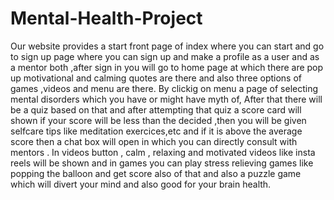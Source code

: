# Mental-Health-Project

Our website provides a start front page of index where you can start and go to sign up page where you can sign up and make a profile as a user and as a mentor both ,after sign in you will go to home page at which there are pop up motivational and calming quotes are there and also three options of games ,videos and menu are there. By clickig on menu a page of selecting mental disorders which you have or might have myth of, After that there will be a quiz based on that and after attempting that quiz a score card will shown if your score will be less than the decided ,then you will be given selfcare tips like meditation exercices,etc and if it is above the average score then a chat box will open in which you can directly consult with mentors . In videos button , calm , relaxing and motivated videos like insta reels will be shown and in games you can play stress relieving games like popping the balloon and get score also of that and also a puzzle game which will divert your mind and also good for your brain health.
